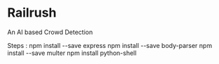 # Railrush
An AI based Crowd Detection 

Steps :
npm install --save express
npm install --save body-parser
npm install --save multer
npm install python-shell

